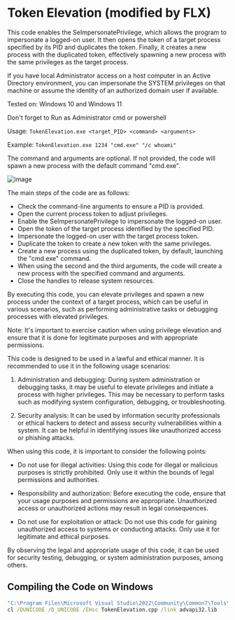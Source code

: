 # Token Elevation (modified by FLX)

This code enables the SeImpersonatePrivilege, which allows the program to impersonate a logged-on user. 
It then opens the token of a target process specified by its PID and duplicates the token. 
Finally, it creates a new process with the duplicated token, effectively spawning a new process with the same privileges as the target process.

If you have local Administrator access on a host computer in an Active Directory environment, 
you can impersonate the SYSTEM privileges on that machine or assume the identity of an authorized domain user if available.

Tested on: Windows 10 and Windows 11

Don't forget to Run as Administrator cmd or powershell

Usage: ```TokenElevation.exe <target_PID> <command> <arguments>```

Example: ```TokenElevation.exe 1234 "cmd.exe" "/c whoami"```

The command and arguments are optional. If not provided, the code will spawn a new process with the default command "cmd.exe".

![image](https://github.com/termanix/TokenElevation/assets/50464194/e822eee9-9325-44d5-a7fb-e3e08d14d218)

The main steps of the code are as follows:
- Check the command-line arguments to ensure a PID is provided.
- Open the current process token to adjust privileges.
- Enable the SeImpersonatePrivilege to impersonate the logged-on user.
- Open the token of the target process identified by the specified PID.
- Impersonate the logged-on user with the target process token.
- Duplicate the token to create a new token with the same privileges.
- Create a new process using the duplicated token, by default, launching the "cmd.exe" command.
- When using the second and the third arguments, the code will create a new process with the specified command and arguments.
- Close the handles to release system resources.

By executing this code, you can elevate privileges and spawn a new process under the context of a target process, 
which can be useful in various scenarios, such as performing administrative tasks or debugging processes with elevated privileges.

Note: It's important to exercise caution when using privilege elevation and ensure that it is done for legitimate purposes and with appropriate permissions.

This code is designed to be used in a lawful and ethical manner. It is recommended to use it in the following usage scenarios:

1. Administration and debugging: During system administration or debugging tasks, it may be useful to elevate privileges and initiate a process with higher privileges. This may be necessary to perform tasks such as modifying system configuration, debugging, or troubleshooting.

2. Security analysis: It can be used by information security professionals or ethical hackers to detect and assess security vulnerabilities within a system. It can be helpful in identifying issues like unauthorized access or phishing attacks.

When using this code, it is important to consider the following points:

- Do not use for illegal activities: Using this code for illegal or malicious purposes is strictly prohibited. Only use it within the bounds of legal permissions and authorities.

- Responsibility and authorization: Before executing the code, ensure that your usage purposes and permissions are appropriate. Unauthorized access or unauthorized actions may result in legal consequences.

- Do not use for exploitation or attack: Do not use this code for gaining unauthorized access to systems or conducting attacks. Only use it for legitimate and ethical purposes.

By observing the legal and appropriate usage of this code, it can be used for security testing, debugging, or system administration purposes, among others.

## Compiling the Code on Windows

```bat
"C:\Program Files\Microsoft Visual Studio\2022\Community\Common7\Tools\VsDevCmd.bat"
cl /DUNICODE /D_UNICODE /EHsc TokenElevation.cpp /link advapi32.lib
```